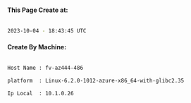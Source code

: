 
   
#### This Page Create at:

```bash

2023-10-04 - 18:43:45 UTC

```

#### Create By Machine:

```bash

Host Name : fv-az444-486

platform  : Linux-6.2.0-1012-azure-x86_64-with-glibc2.35

Ip Local  : 10.1.0.26

```


